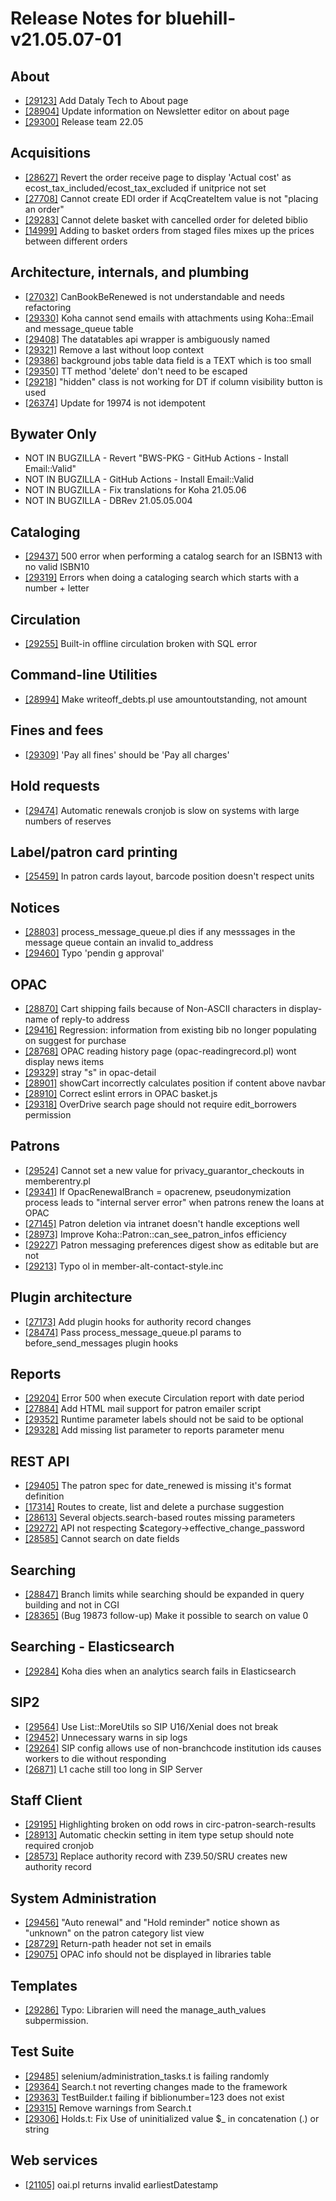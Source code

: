 
# Release Notes for bluehill-v21.05.07-01

## About

- [[29123]](http://bugs.koha-community.org/bugzilla3/show_bug.cgi?id=29123) Add Dataly Tech to About page
- [[28904]](http://bugs.koha-community.org/bugzilla3/show_bug.cgi?id=28904) Update information on Newsletter editor on about page
- [[29300]](http://bugs.koha-community.org/bugzilla3/show_bug.cgi?id=29300) Release team 22.05

## Acquisitions

- [[28627]](http://bugs.koha-community.org/bugzilla3/show_bug.cgi?id=28627) Revert the order receive page to display 'Actual cost' as ecost_tax_included/ecost_tax_excluded if unitprice not set
- [[27708]](http://bugs.koha-community.org/bugzilla3/show_bug.cgi?id=27708) Cannot create EDI order if AcqCreateItem value is not "placing an order"
- [[29283]](http://bugs.koha-community.org/bugzilla3/show_bug.cgi?id=29283) Cannot delete basket with cancelled order for deleted biblio
- [[14999]](http://bugs.koha-community.org/bugzilla3/show_bug.cgi?id=14999) Adding to basket orders from staged files mixes up the prices between different orders

## Architecture, internals, and plumbing

- [[27032]](http://bugs.koha-community.org/bugzilla3/show_bug.cgi?id=27032) CanBookBeRenewed is not understandable and needs refactoring
- [[29330]](http://bugs.koha-community.org/bugzilla3/show_bug.cgi?id=29330) Koha cannot send emails with attachments using Koha::Email and message_queue table
- [[29408]](http://bugs.koha-community.org/bugzilla3/show_bug.cgi?id=29408) The datatables api wrapper is ambiguously named
- [[29321]](http://bugs.koha-community.org/bugzilla3/show_bug.cgi?id=29321) Remove a last without loop context
- [[29386]](http://bugs.koha-community.org/bugzilla3/show_bug.cgi?id=29386) background jobs table data field is a TEXT which is too small
- [[29350]](http://bugs.koha-community.org/bugzilla3/show_bug.cgi?id=29350) TT method 'delete' don't need to be escaped
- [[29218]](http://bugs.koha-community.org/bugzilla3/show_bug.cgi?id=29218) "hidden" class is not working for DT if column visibility button is used
- [[26374]](http://bugs.koha-community.org/bugzilla3/show_bug.cgi?id=26374) Update for 19974 is not idempotent

## Bywater Only

- NOT IN BUGZILLA - Revert "BWS-PKG - GitHub Actions - Install Email::Valid"
- NOT IN BUGZILLA - GitHub Actions - Install Email::Valid
- NOT IN BUGZILLA - Fix translations for Koha 21.05.06
- NOT IN BUGZILLA - DBRev 21.05.05.004

## Cataloging

- [[29437]](http://bugs.koha-community.org/bugzilla3/show_bug.cgi?id=29437) 500 error when performing a catalog search for an ISBN13 with no valid ISBN10
- [[29319]](http://bugs.koha-community.org/bugzilla3/show_bug.cgi?id=29319) Errors when doing a cataloging search which starts with a number + letter

## Circulation

- [[29255]](http://bugs.koha-community.org/bugzilla3/show_bug.cgi?id=29255) Built-in offline circulation broken with SQL error

## Command-line Utilities

- [[28994]](http://bugs.koha-community.org/bugzilla3/show_bug.cgi?id=28994) Make writeoff_debts.pl use amountoutstanding, not amount

## Fines and fees

- [[29309]](http://bugs.koha-community.org/bugzilla3/show_bug.cgi?id=29309) 'Pay all fines' should be 'Pay all charges'

## Hold requests

- [[29474]](http://bugs.koha-community.org/bugzilla3/show_bug.cgi?id=29474) Automatic renewals cronjob is slow on systems with large numbers of reserves

## Label/patron card printing

- [[25459]](http://bugs.koha-community.org/bugzilla3/show_bug.cgi?id=25459) In patron cards layout, barcode position doesn't respect units

## Notices

- [[28803]](http://bugs.koha-community.org/bugzilla3/show_bug.cgi?id=28803) process_message_queue.pl dies if any messsages in the message queue contain an invalid to_address
- [[29460]](http://bugs.koha-community.org/bugzilla3/show_bug.cgi?id=29460) Typo 'pendin    g approval'

## OPAC

- [[28870]](http://bugs.koha-community.org/bugzilla3/show_bug.cgi?id=28870) Cart shipping fails because of Non-ASCII characters in display-name of reply-to address
- [[29416]](http://bugs.koha-community.org/bugzilla3/show_bug.cgi?id=29416) Regression: information from existing bib no longer populating on suggest for purchase
- [[28768]](http://bugs.koha-community.org/bugzilla3/show_bug.cgi?id=28768) OPAC reading history page (opac-readingrecord.pl) wont display news items
- [[29329]](http://bugs.koha-community.org/bugzilla3/show_bug.cgi?id=29329) stray "s" in opac-detail
- [[28901]](http://bugs.koha-community.org/bugzilla3/show_bug.cgi?id=28901) showCart incorrectly calculates position if content above navbar
- [[28910]](http://bugs.koha-community.org/bugzilla3/show_bug.cgi?id=28910) Correct eslint errors in OPAC basket.js
- [[29318]](http://bugs.koha-community.org/bugzilla3/show_bug.cgi?id=29318) OverDrive search page should not require edit_borrowers permission

## Patrons

- [[29524]](http://bugs.koha-community.org/bugzilla3/show_bug.cgi?id=29524) Cannot set a new value for privacy_guarantor_checkouts in memberentry.pl
- [[29341]](http://bugs.koha-community.org/bugzilla3/show_bug.cgi?id=29341) If OpacRenewalBranch = opacrenew, pseudonymization process leads to "internal server error" when patrons renew the loans at OPAC
- [[27145]](http://bugs.koha-community.org/bugzilla3/show_bug.cgi?id=27145) Patron deletion via intranet doesn't handle exceptions well
- [[28973]](http://bugs.koha-community.org/bugzilla3/show_bug.cgi?id=28973) Improve Koha::Patron::can_see_patron_infos efficiency
- [[29227]](http://bugs.koha-community.org/bugzilla3/show_bug.cgi?id=29227) Patron messaging preferences digest show as editable but are not
- [[29213]](http://bugs.koha-community.org/bugzilla3/show_bug.cgi?id=29213) Typo ol in member-alt-contact-style.inc

## Plugin architecture

- [[27173]](http://bugs.koha-community.org/bugzilla3/show_bug.cgi?id=27173) Add plugin hooks for authority record changes
- [[28474]](http://bugs.koha-community.org/bugzilla3/show_bug.cgi?id=28474) Pass process_message_queue.pl params to before_send_messages plugin hooks

## Reports

- [[29204]](http://bugs.koha-community.org/bugzilla3/show_bug.cgi?id=29204) Error 500 when execute Circulation report with date period
- [[27884]](http://bugs.koha-community.org/bugzilla3/show_bug.cgi?id=27884) Add HTML mail support for patron emailer script
- [[29352]](http://bugs.koha-community.org/bugzilla3/show_bug.cgi?id=29352) Runtime parameter labels should not be said to be optional
- [[29328]](http://bugs.koha-community.org/bugzilla3/show_bug.cgi?id=29328) Add missing list parameter to reports parameter menu

## REST API

- [[29405]](http://bugs.koha-community.org/bugzilla3/show_bug.cgi?id=29405) The patron spec for date_renewed is missing it's format definition
- [[17314]](http://bugs.koha-community.org/bugzilla3/show_bug.cgi?id=17314) Routes to create, list and delete a purchase suggestion
- [[28613]](http://bugs.koha-community.org/bugzilla3/show_bug.cgi?id=28613) Several objects.search-based routes missing parameters
- [[29272]](http://bugs.koha-community.org/bugzilla3/show_bug.cgi?id=29272) API not respecting $category->effective_change_password
- [[28585]](http://bugs.koha-community.org/bugzilla3/show_bug.cgi?id=28585) Cannot search on date fields

## Searching

- [[28847]](http://bugs.koha-community.org/bugzilla3/show_bug.cgi?id=28847) Branch limits while searching should be expanded in query building and not in CGI
- [[28365]](http://bugs.koha-community.org/bugzilla3/show_bug.cgi?id=28365) (Bug 19873 follow-up) Make it possible to search on value 0

## Searching - Elasticsearch

- [[29284]](http://bugs.koha-community.org/bugzilla3/show_bug.cgi?id=29284) Koha dies when an analytics search fails in Elasticsearch

## SIP2

- [[29564]](http://bugs.koha-community.org/bugzilla3/show_bug.cgi?id=29564) Use List::MoreUtils so SIP U16/Xenial does not break
- [[29452]](http://bugs.koha-community.org/bugzilla3/show_bug.cgi?id=29452) Unnecessary warns in sip logs
- [[29264]](http://bugs.koha-community.org/bugzilla3/show_bug.cgi?id=29264) SIP config allows use of non-branchcode institution ids causes workers to die without responding
- [[26871]](http://bugs.koha-community.org/bugzilla3/show_bug.cgi?id=26871) L1 cache still too long in SIP Server

## Staff Client

- [[29195]](http://bugs.koha-community.org/bugzilla3/show_bug.cgi?id=29195) Highlighting broken on odd rows in circ-patron-search-results
- [[28913]](http://bugs.koha-community.org/bugzilla3/show_bug.cgi?id=28913) Automatic checkin setting in item type setup should note required cronjob
- [[28573]](http://bugs.koha-community.org/bugzilla3/show_bug.cgi?id=28573) Replace authority record with Z39.50/SRU creates new authority record

## System Administration

- [[29456]](http://bugs.koha-community.org/bugzilla3/show_bug.cgi?id=29456) "Auto renewal" and "Hold reminder" notice shown as "unknown" on the patron category list view
- [[28729]](http://bugs.koha-community.org/bugzilla3/show_bug.cgi?id=28729) Return-path header not set in emails
- [[29075]](http://bugs.koha-community.org/bugzilla3/show_bug.cgi?id=29075) OPAC info should not be displayed in libraries table

## Templates

- [[29286]](http://bugs.koha-community.org/bugzilla3/show_bug.cgi?id=29286) Typo: Librarien will need the manage_auth_values subpermission.

## Test Suite

- [[29485]](http://bugs.koha-community.org/bugzilla3/show_bug.cgi?id=29485) selenium/administration_tasks.t is failing randomly
- [[29364]](http://bugs.koha-community.org/bugzilla3/show_bug.cgi?id=29364) Search.t not reverting changes made to the framework
- [[29363]](http://bugs.koha-community.org/bugzilla3/show_bug.cgi?id=29363) TestBuilder.t failing if biblionumber=123 does not exist
- [[29315]](http://bugs.koha-community.org/bugzilla3/show_bug.cgi?id=29315) Remove warnings from Search.t
- [[29306]](http://bugs.koha-community.org/bugzilla3/show_bug.cgi?id=29306) Holds.t: Fix Use of uninitialized value $_ in concatenation (.) or string

## Web services

- [[21105]](http://bugs.koha-community.org/bugzilla3/show_bug.cgi?id=21105) oai.pl returns invalid earliestDatestamp


